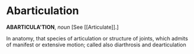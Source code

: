 # Abarticulation

**ABARTICULA'TION**, _noun_ \[See [[Articulate]].\]

In anatomy, that species of articulation or structure of joints, which admits of manifest or extensive motion; called also diarthrosis and dearticulation